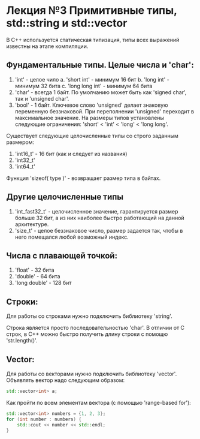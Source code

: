 # Лекция №3 Примитивные типы, std::string и std::vector

В С++ используется статическая типизация, типы всех выражений известны на этапе компиляции.

## Фундаментальные типы. Целые числа и 'char':

1. 'int' - целое чило
a. 'short int' - минимум 16 бит
b. 'long int' - минимум 32 бита
c. 'long long int' - минимум 64 бита
2. 'char' - всегда 1 байт. По умолчанию может быть как 'signed char', так и 'unsigned char'.
3. 'bool' - 1 байт. 
Ключевое слово 'unsigned' делает знаковую переменную беззнаковой. При переполнении 'unsigned' переходит в максимальное значение. На размеры типов установлены следующие ограничения: 'short' < 'int' < 'long' < 'long long'. 

Существует следующие целочисленные типы со строго заданным размером:
1. 'int16_t' - 16 бит (как и следует из названия)
2. 'int32_t'
3. 'int64_t' 

Функция 'sizeof( type )' - возвращает размер типа в байтах.

## Другие целочисленные типы
1. 'int_fast32_t' - целочисленное значение, гарантируется размер больше 32 бит, а из них наиболее быстро работающий на данной архитектуре.
2. 'size_t' - целое беззнаковое число, размер задается так, чтобы в него помещался любой возможный индекс. 

## Числа с плавающей точкой:
1. 'float' - 32 бита
2. 'double' - 64 бита
3. 'long double' - 128 бит


## Строки:

Для работы со строками нужно подключить библиотеку 'string'. 

Строка является просто последовательностью 'char'. В отличии от C строк, в C++ можно быстро получить длину строки с помощю 'str.length()'.

## Vector:

Для работы со векторами нужно подключить библиотеку 'vector'. Объявлять вектор надо следующим образом:
```c++
std::vector<int> a;
```

Как пройти по всем элементам вектора (с помощью 'range-based for'):
```c++
std::vector<int> numbers = {1, 2, 3};
for (int number : numbers) {
	std::cout << number << std::endl;
}
```

